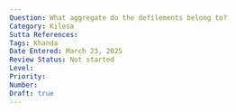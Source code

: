 ```yaml
---
Question: What aggregate do the defilements belong to?
Category: Kilesa
Sutta References:
Tags: Khanda
Date Entered: March 23, 2025
Review Status: Not started
Level: 
Priority: 
Number: 
Draft: true
---
```

